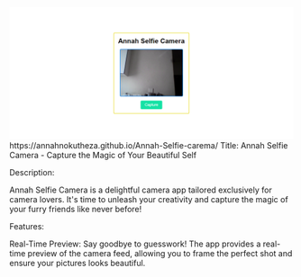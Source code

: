 <img src="logo.png" alt="">
https://annahnokutheza.github.io/Annah-Selfie-carema/
Title: Annah Selfie Camera - Capture the Magic of Your Beautiful Self

Description:

Annah Selfie Camera is a delightful camera app tailored exclusively for camera lovers. It's time to unleash your creativity and capture the magic of your furry friends like never before! 

Features:

Real-Time Preview:
Say goodbye to guesswork! The app provides a real-time preview of the camera feed, allowing you to frame the perfect shot and ensure your pictures looks beautiful. 



